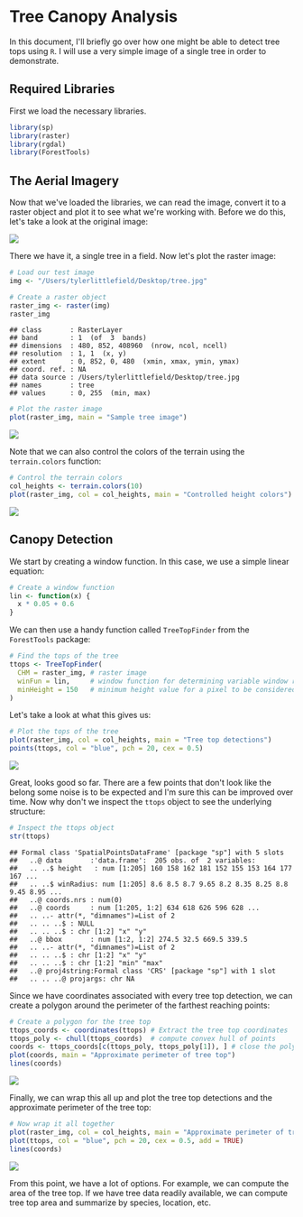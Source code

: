 Tree Canopy Analysis
================

In this document, I'll briefly go over how one might be able to detect tree tops using `R`. I will use a very simple image of a single tree in order to demonstrate.

Required Libraries
------------------

First we load the necessary libraries.

``` r
library(sp)
library(raster)
library(rgdal)
library(ForestTools)
```

The Aerial Imagery
------------------

Now that we've loaded the libraries, we can read the image, convert it to a raster object and plot it to see what we're working with. Before we do this, let's take a look at the original image:

![](https://raw.githubusercontent.com/tyluRp/tylurp/master/canopy_analysis/canopy_analysis_files/figure-markdown_github/tree.jpg)

There we have it, a single tree in a field. Now let's plot the raster image:

``` r
# Load our test image
img <- "/Users/tylerlittlefield/Desktop/tree.jpg"

# Create a raster object
raster_img <- raster(img)
raster_img
```

    ## class       : RasterLayer 
    ## band        : 1  (of  3  bands)
    ## dimensions  : 480, 852, 408960  (nrow, ncol, ncell)
    ## resolution  : 1, 1  (x, y)
    ## extent      : 0, 852, 0, 480  (xmin, xmax, ymin, ymax)
    ## coord. ref. : NA 
    ## data source : /Users/tylerlittlefield/Desktop/tree.jpg 
    ## names       : tree 
    ## values      : 0, 255  (min, max)

``` r
# Plot the raster image
plot(raster_img, main = "Sample tree image") 
```

![](canopy_analysis_files/figure-markdown_github/unnamed-chunk-2-1.png)

Note that we can also control the colors of the terrain using the `terrain.colors` function:

``` r
# Control the terrain colors
col_heights <- terrain.colors(10)
plot(raster_img, col = col_heights, main = "Controlled height colors")
```

![](canopy_analysis_files/figure-markdown_github/unnamed-chunk-3-1.png)

Canopy Detection
----------------

We start by creating a window function. In this case, we use a simple linear equation:

``` r
# Create a window function
lin <- function(x) {
  x * 0.05 + 0.6
}
```

We can then use a handy function called `TreeTopFinder` from the `ForestTools` package:

``` r
# Find the tops of the tree
ttops <- TreeTopFinder(
  CHM = raster_img, # raster image
  winFun = lin,     # window function for determining variable window radius
  minHeight = 150   # minimum height value for a pixel to be considered
)
```

Let's take a look at what this gives us:

``` r
# Plot the tops of the tree
plot(raster_img, col = col_heights, main = "Tree top detections")
points(ttops, col = "blue", pch = 20, cex = 0.5)
```

![](canopy_analysis_files/figure-markdown_github/unnamed-chunk-6-1.png)

Great, looks good so far. There are a few points that don't look like the belong some noise is to be expected and I'm sure this can be improved over time. Now why don't we inspect the `ttops` object to see the underlying structure:

``` r
# Inspect the ttops object
str(ttops)
```

    ## Formal class 'SpatialPointsDataFrame' [package "sp"] with 5 slots
    ##   ..@ data       :'data.frame':  205 obs. of  2 variables:
    ##   .. ..$ height   : num [1:205] 160 158 162 181 152 155 153 164 177 167 ...
    ##   .. ..$ winRadius: num [1:205] 8.6 8.5 8.7 9.65 8.2 8.35 8.25 8.8 9.45 8.95 ...
    ##   ..@ coords.nrs : num(0) 
    ##   ..@ coords     : num [1:205, 1:2] 634 618 626 596 628 ...
    ##   .. ..- attr(*, "dimnames")=List of 2
    ##   .. .. ..$ : NULL
    ##   .. .. ..$ : chr [1:2] "x" "y"
    ##   ..@ bbox       : num [1:2, 1:2] 274.5 32.5 669.5 339.5
    ##   .. ..- attr(*, "dimnames")=List of 2
    ##   .. .. ..$ : chr [1:2] "x" "y"
    ##   .. .. ..$ : chr [1:2] "min" "max"
    ##   ..@ proj4string:Formal class 'CRS' [package "sp"] with 1 slot
    ##   .. .. ..@ projargs: chr NA

Since we have coordinates associated with every tree top detection, we can create a polygon around the perimeter of the farthest reaching points:

``` r
# Create a polygon for the tree top
ttops_coords <- coordinates(ttops) # Extract the tree top coordinates
ttops_poly <- chull(ttops_coords)  # compute convex hull of points
coords <- ttops_coords[c(ttops_poly, ttops_poly[1]), ] # close the polygon
plot(coords, main = "Approximate perimeter of tree top")
lines(coords)
```

![](canopy_analysis_files/figure-markdown_github/unnamed-chunk-8-1.png)

Finally, we can wrap this all up and plot the tree top detections and the approximate perimeter of the tree top:

``` r
# Now wrap it all together
plot(raster_img, col = col_heights, main = "Approximate perimeter of tree top")
plot(ttops, col = "blue", pch = 20, cex = 0.5, add = TRUE)
lines(coords)
```

![](canopy_analysis_files/figure-markdown_github/unnamed-chunk-9-1.png)

From this point, we have a lot of options. For example, we can compute the area of the tree top. If we have tree data readily available, we can compute tree top area and summarize by species, location, etc.

